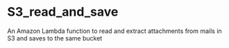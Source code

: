 # S3_read_and_save
An Amazon Lambda function to read and extract attachments from mails in S3 and saves to the same bucket

